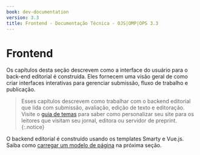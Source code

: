 ```yaml
---
book: dev-documentation
version: 3.3
title: Frontend - Documentação Técnica - OJS|OMP|OPS 3.3
---
```


# Frontend

Os capítulos desta seção descrevem como a interface do usuário para o back-end editorial é construída. Eles fornecem uma visão geral de como criar interfaces interativas para gerenciar submissão, fluxo de trabalho e publicação.

> Esses capítulos descrevem como trabalhar com o backend editorial que lida com submissão, avaliação, edição de texto e editoração. Visite o [guia de temas](/pkp-theming-guide/pt) para saber como personalizar seu site para os leitores que visitam seu jornal, editora ou servidor de preprint.
> {:.notice}

O backend editorial é construído usando os templates Smarty e Vue.js. Saiba como [carregar um modelo de página](./frontend-pages) na próxima seção.
